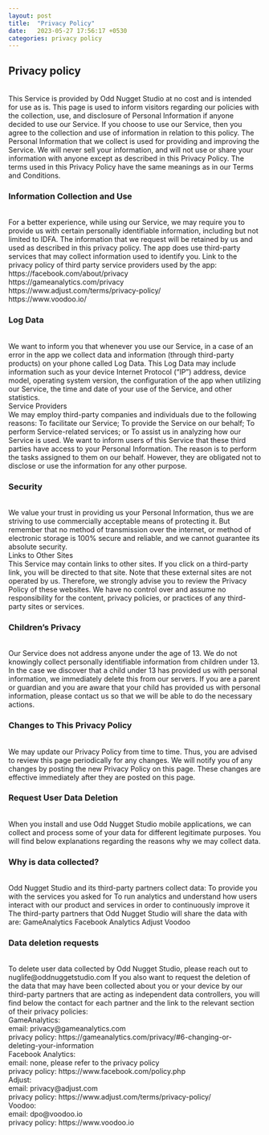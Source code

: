 ```yaml
---
layout: post
title:  "Privacy Policy"
date:   2023-05-27 17:56:17 +0530
categories: privacy policy
---
```

<h2>Privacy policy</h2> <br>
This Service is provided by Odd Nugget Studio at no cost and is intended for use as is.
This page is used to inform visitors regarding our policies with the collection, use, and disclosure of Personal Information if anyone decided to use our Service.
If you choose to use our Service, then you agree to the collection and use of information in relation to this policy. The Personal Information that we collect is used for providing and improving the Service. We will never sell your information, and will not use or share your information with anyone except as described in this Privacy Policy.
The terms used in this Privacy Policy have the same meanings as in our Terms and Conditions.<br>
<h3>Information Collection and Use</h3><br>
For a better experience, while using our Service, we may require you to provide us with certain personally identifiable information, including but not limited to IDFA. The information that we request will be retained by us and used as described in this privacy policy.
The app does use third-party services that may collect information used to identify you.
Link to the privacy policy of third party service providers used by the app: <br>
https://facebook.com/about/privacy<br>
https://gameanalytics.com/privacy<br>
https://www.adjust.com/terms/privacy-policy/<br>
https://www.voodoo.io/<br>
<h3>Log Data</h3><br>
We want to inform you that whenever you use our Service, in a case of an error in the app we collect data and information (through third-party products) on your phone called Log Data. This Log Data may include information such as your device Internet Protocol (“IP”) address, device model, operating system version, the configuration of the app when utilizing our Service, the time and date of your use of the Service, and other statistics.<br>
Service Providers<br>
We may employ third-party companies and individuals due to the following reasons:
To facilitate our Service;
To provide the Service on our behalf;
To perform Service-related services; or
To assist us in analyzing how our Service is used.
We want to inform users of this Service that these third parties have access to your Personal Information. The reason is to perform the tasks assigned to them on our behalf. However, they are obligated not to disclose or use the information for any other purpose.<br>
<h3>Security</h3><br>
We value your trust in providing us your Personal Information, thus we are striving to use commercially acceptable means of protecting it. But remember that no method of transmission over the internet, or method of electronic storage is 100% secure and reliable, and we cannot guarantee its absolute security.<br>
Links to Other Sites<br>
This Service may contain links to other sites. If you click on a third-party link, you will be directed to that site. Note that these external sites are not operated by us. Therefore, we strongly advise you to review the Privacy Policy of these websites. We have no control over and assume no responsibility for the content, privacy policies, or practices of any third-party sites or services.<br>
<h3>Children’s Privacy</h3><br>
Our Service does not address anyone under the age of 13. We do not knowingly collect personally identifiable information from children under 13. In the case we discover that a child under 13 has provided us with personal information, we immediately delete this from our servers. If you are a parent or guardian and you are aware that your child has provided us with personal information, please contact us so that we will be able to do the necessary actions.<br>
<h3>Changes to This Privacy Policy</h3><br>
We may update our Privacy Policy from time to time. Thus, you are advised to review this page periodically for any changes. We will notify you of any changes by posting the new Privacy Policy on this page. These changes are effective immediately after they are posted on this page.<br>
<h3>Request User Data Deletion</h3><br>
When you install and use Odd Nugget Studio  mobile applications, we can collect and process some of your data for different legitimate purposes.
You will find below explanations regarding the reasons why we may collect data.<br>
<h3>Why is data collected?</h3><br>
Odd Nugget Studio and its third-party partners collect data:
To provide you with the services you asked for
To run analytics and understand how users interact with our product and services in order to continuously improve it
The third-party partners that Odd Nugget Studio will share the data with are:
GameAnalytics
Facebook Analytics
Adjust
Voodoo<br>
<h3>Data deletion requests</h3><br>
To delete user data collected by Odd Nugget Studio, please reach out to nuglife@oddnuggetstudio.com
If you also want to request the deletion of the data that may have been collected about you or your device by our third-party partners that are acting as independent data controllers, you will find below the contact for each partner and the link to the relevant section of their privacy policies:<br>
GameAnalytics:<br>
email: privacy@gameanalytics.com<br>
privacy policy: https://gameanalytics.com/privacy/#6-changing-or-deleting-your-information<br>
Facebook Analytics:<br>
email: none, please refer to the privacy policy<br>
privacy policy: https://www.facebook.com/policy.php<br>
Adjust:<br>
email: privacy@adjust.com<br>
privacy policy: https://www.adjust.com/terms/privacy-policy/<br>
Voodoo:<br>
email: dpo@voodoo.io<br>
privacy policy: https://www.voodoo.io<br>


